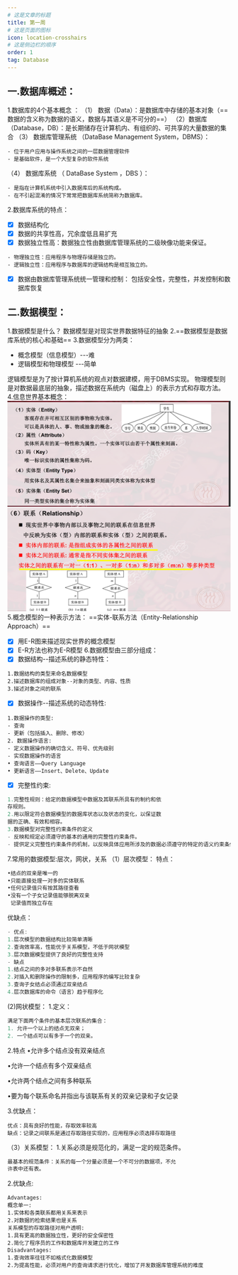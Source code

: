 ```yaml
---
# 这是文章的标题
title: 第一周
# 这是页面的图标
icon: location-crosshairs
# 这是侧边栏的顺序
order: 1
tag: Database
---
```

## 一.数据库概述：
1.数据库的4个基本概念 ：
（1） 数据（Data）：是数据库中存储的基本对象（==数据的含义称为数据的语义，数据与其语义是不可分的==）
（2）数据库（Database，DB）：是长期储存在计算机内、有组织的、可共享的大量数据的集合
（3） 数据库管理系统 （DataBase Management System，DBMS）：
```
- 位于用户应用与操作系统之间的一层数据管理软件
- 是基础软件，是一个大型复杂的软件系统
```
（4） 数据库系统 （ DataBase System ，DBS ）： 
```
- 是指在计算机系统中引入数据库后的系统构成。
- 在不引起混淆的情况下常常把数据库系统简称为数据库。
```
2.数据库系统的特点：
- [x] 数据结构化
- [x] 数据的共享性高，冗余度低且易扩充
- [x] 数据独立性高：数据独立性由数据库管理系统的二级映像功能来保证。
```
- 物理独立性：应用程序与物理存储是独立的。
- 逻辑独立性：应用程序与数据库的逻辑结构是相互独立的。
```
- [x] 数据由数据库管理系统统一管理和控制：
包括安全性，完整性，并发控制和数据库恢复

## 二.数据模型：
1.数据模型是什么？
数据模型是对现实世界数据特征的抽象
2.==数据模型是数据库系统的核心和基础==
3.数据模型分为两类：
- 概念模型（信息模型）---难
- 逻辑模型和物理模型   ---简单

逻辑模型是为了按计算机系统的观点对数据建模，用于DBMS实现。
物理模型则是对数据最底层的抽象，描述数据在系统内（磁盘上）的表示方式和存取方法。
4.信息世界基本概念：
![alt text](1725682547700.png)
![alt text](1725682585982.png)
5.概念模型的一种表示方法：
==实体-联系方法（Entity-Relationship Approach）==
- [x] 用E-R图来描述现实世界的概念模型
- [x] E-R方法也称为E-R模型
6.数据模型由三部分组成：
- [x] 数据结构--描述系统的静态特性：
```
1.数据结构的类型来命名数据模型
2.描述数据库的组成对象--对象的类型、内容、性质
3.描述对象之间的联系
```
- [x] 数据操作--描述系统的动态特性:
```
1.数据操作的类型:
- 查询
- 更新（包括插入、删除、修改）
2. 数据操作语言:
- 定义数据操作的确切含义、符号、优先级别
- 实现数据操作的语言
• 查询语言——Query Language
• 更新语言——Insert、Delete、Update
```
- [x] 完整性约束:
```js
1.完整性规则：给定的数据模型中数据及其联系所具有的制约和依
存规则。
2.用以限定符合数据模型的数据库状态以及状态的变化，以保证数
据的正确、有效和相容。
3.数据模型对完整性约束条件的定义
- 反映和规定必须遵守的基本的通用的完整性约束条件。
- 提供定义完整性约束条件的机制，以反映具体应用所涉及的数据必须遵守的特定的语义约束条件。
```
7.常用的数据模型:层次，网状，关系
（1）层次模型：
特点：
```ts
•结点的双亲是唯一的
•只能直接处理一对多的实体联系
•任何记录值只有按其路径查看
•没有一个子女记录值能够脱离双亲
 记录值而独立存在
```
优缺点：
```ts
- 优点:
1.层次模型的数据结构比较简单清晰
2.查询效率高，性能优于关系模型，不低于网状模型
3.层次数据模型提供了良好的完整性支持
- 缺点
1.结点之间的多对多联系表示不自然
2.对插入和删除操作的限制多，应用程序的编写比较复杂
3.查询子女结点必须通过双亲结点
4.层次数据库的命令（语言）趋于程序化
```
(2)网状模型：
1.定义：
```js
满足下面两个条件的基本层次联系的集合：
1. 允许一个以上的结点无双亲；
2. 一个结点可以有多于一个的双亲。
```
2.特点
•允许多个结点没有双亲结点

•允许一个结点有多个双亲结点

•允许两个结点之间有多种联系

•要为每个联系命名并指出与该联系有关的双亲记录和子女记录

3.优缺点：
```
优点：具有良好的性能，存取效率较高
缺点：记录之间联系是通过存取路径实现的，应用程序必须选择存取路径
```
（3）关系模型：
1.关系必须是规范化的，满足一定的规范条件。
```ts
最基本的规范条件：关系的每一个分量必须是一个不可分的数据项，不允
许表中还有表。
```
2.优缺点:
```
Advantages:
概念单一:
1.实体和各类联系都用关系来表示
2.对数据的检索结果也是关系
关系模型的存取路径对用户透明:
1.具有更高的数据独立性，更好的安全保密性
2.简化了程序员的工作和数据库开发建立的工作
Disadvantages:
1.查询效率往往不如格式化数据模型
2.为提高性能，必须对用户的查询请求进行优化，增加了开发数据库管理系统的难度
```

